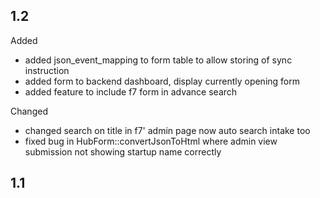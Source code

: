 ## 1.2
Added
  - added json_event_mapping to form table to allow storing of sync instruction
  - added form to backend dashboard, display currently opening form
  - added feature to include f7 form in advance search
  
Changed
  - changed search on title in f7' admin page now auto search intake too
  - fixed bug in HubForm::convertJsonToHtml where admin view submission not showing startup name correctly


## 1.1